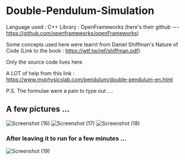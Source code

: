 # Double-Pendulum-Simulation
Language used : C++
Library : OpenFrameworks (here's their github --- https://github.com/openframeworks/openFrameworks)

Some concepts used here were learnt from Daniel Shiffman's Nature of Code (Link to the book : https://wtf.tw/ref/shiffman.pdf)

Only the source code lives here


A LOT of help from this link : https://www.myphysicslab.com/pendulum/double-pendulum-en.html










P.S.  The formulae were a pain to type out ....


## A few pictures ...

![Screenshot (16)](https://user-images.githubusercontent.com/53444964/108158244-8af73300-710a-11eb-9051-71ba8286a36f.png)
![Screenshot (17)](https://user-images.githubusercontent.com/53444964/108158233-86cb1580-710a-11eb-9e15-85822f283418.png)
![Screenshot (18)](https://user-images.githubusercontent.com/53444964/108158227-83d02500-710a-11eb-81f7-8d37187e9770.png)

### After leaving it to run for a few minutes ...
![Screenshot (19)](https://user-images.githubusercontent.com/53444964/108158108-3fdd2000-710a-11eb-981e-4cc847a18a74.png)
